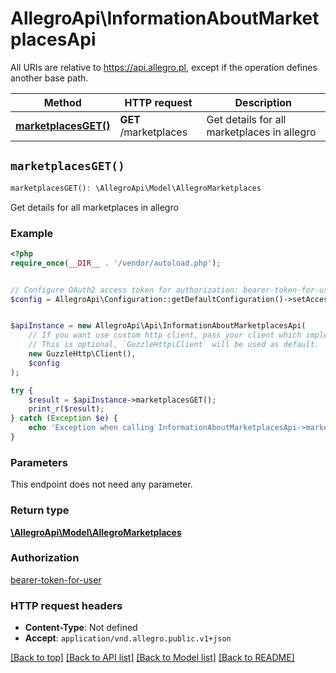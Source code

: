 # AllegroApi\InformationAboutMarketplacesApi

All URIs are relative to https://api.allegro.pl, except if the operation defines another base path.

| Method | HTTP request | Description |
| ------------- | ------------- | ------------- |
| [**marketplacesGET()**](InformationAboutMarketplacesApi.md#marketplacesGET) | **GET** /marketplaces | Get details for all marketplaces in allegro |


## `marketplacesGET()`

```php
marketplacesGET(): \AllegroApi\Model\AllegroMarketplaces
```

Get details for all marketplaces in allegro

### Example

```php
<?php
require_once(__DIR__ . '/vendor/autoload.php');


// Configure OAuth2 access token for authorization: bearer-token-for-user
$config = AllegroApi\Configuration::getDefaultConfiguration()->setAccessToken('YOUR_ACCESS_TOKEN');


$apiInstance = new AllegroApi\Api\InformationAboutMarketplacesApi(
    // If you want use custom http client, pass your client which implements `GuzzleHttp\ClientInterface`.
    // This is optional, `GuzzleHttp\Client` will be used as default.
    new GuzzleHttp\Client(),
    $config
);

try {
    $result = $apiInstance->marketplacesGET();
    print_r($result);
} catch (Exception $e) {
    echo 'Exception when calling InformationAboutMarketplacesApi->marketplacesGET: ', $e->getMessage(), PHP_EOL;
}
```

### Parameters

This endpoint does not need any parameter.

### Return type

[**\AllegroApi\Model\AllegroMarketplaces**](../Model/AllegroMarketplaces.md)

### Authorization

[bearer-token-for-user](../../README.md#bearer-token-for-user)

### HTTP request headers

- **Content-Type**: Not defined
- **Accept**: `application/vnd.allegro.public.v1+json`

[[Back to top]](#) [[Back to API list]](../../README.md#endpoints)
[[Back to Model list]](../../README.md#models)
[[Back to README]](../../README.md)
